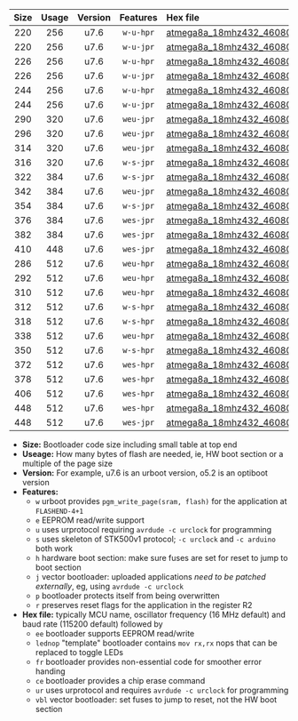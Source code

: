 |Size|Usage|Version|Features|Hex file|
|:-:|:-:|:-:|:-:|:--|
|220|256|u7.6|`w-u-hpr`|[atmega8a_18mhz432_460800bps_ur.hex](https://raw.githubusercontent.com/stefanrueger/urboot/main//atmega8a_18mhz432_460800bps_ur.hex)|
|220|256|u7.6|`w-u-jpr`|[atmega8a_18mhz432_460800bps_ur_vbl.hex](https://raw.githubusercontent.com/stefanrueger/urboot/main//atmega8a_18mhz432_460800bps_ur_vbl.hex)|
|226|256|u7.6|`w-u-hpr`|[atmega8a_18mhz432_460800bps_lednop_ur.hex](https://raw.githubusercontent.com/stefanrueger/urboot/main//atmega8a_18mhz432_460800bps_lednop_ur.hex)|
|226|256|u7.6|`w-u-jpr`|[atmega8a_18mhz432_460800bps_lednop_ur_vbl.hex](https://raw.githubusercontent.com/stefanrueger/urboot/main//atmega8a_18mhz432_460800bps_lednop_ur_vbl.hex)|
|244|256|u7.6|`w-u-hpr`|[atmega8a_18mhz432_460800bps_lednop_fr_ur.hex](https://raw.githubusercontent.com/stefanrueger/urboot/main//atmega8a_18mhz432_460800bps_lednop_fr_ur.hex)|
|244|256|u7.6|`w-u-jpr`|[atmega8a_18mhz432_460800bps_lednop_fr_ur_vbl.hex](https://raw.githubusercontent.com/stefanrueger/urboot/main//atmega8a_18mhz432_460800bps_lednop_fr_ur_vbl.hex)|
|290|320|u7.6|`weu-jpr`|[atmega8a_18mhz432_460800bps_ee_ur_vbl.hex](https://raw.githubusercontent.com/stefanrueger/urboot/main//atmega8a_18mhz432_460800bps_ee_ur_vbl.hex)|
|296|320|u7.6|`weu-jpr`|[atmega8a_18mhz432_460800bps_ee_lednop_ur_vbl.hex](https://raw.githubusercontent.com/stefanrueger/urboot/main//atmega8a_18mhz432_460800bps_ee_lednop_ur_vbl.hex)|
|314|320|u7.6|`weu-jpr`|[atmega8a_18mhz432_460800bps_ee_lednop_fr_ur_vbl.hex](https://raw.githubusercontent.com/stefanrueger/urboot/main//atmega8a_18mhz432_460800bps_ee_lednop_fr_ur_vbl.hex)|
|316|320|u7.6|`w-s-jpr`|[atmega8a_18mhz432_460800bps_vbl.hex](https://raw.githubusercontent.com/stefanrueger/urboot/main//atmega8a_18mhz432_460800bps_vbl.hex)|
|322|384|u7.6|`w-s-jpr`|[atmega8a_18mhz432_460800bps_lednop_vbl.hex](https://raw.githubusercontent.com/stefanrueger/urboot/main//atmega8a_18mhz432_460800bps_lednop_vbl.hex)|
|342|384|u7.6|`weu-jpr`|[atmega8a_18mhz432_460800bps_ee_lednop_fr_ce_ur_vbl.hex](https://raw.githubusercontent.com/stefanrueger/urboot/main//atmega8a_18mhz432_460800bps_ee_lednop_fr_ce_ur_vbl.hex)|
|354|384|u7.6|`w-s-jpr`|[atmega8a_18mhz432_460800bps_lednop_fr_vbl.hex](https://raw.githubusercontent.com/stefanrueger/urboot/main//atmega8a_18mhz432_460800bps_lednop_fr_vbl.hex)|
|376|384|u7.6|`wes-jpr`|[atmega8a_18mhz432_460800bps_ee_vbl.hex](https://raw.githubusercontent.com/stefanrueger/urboot/main//atmega8a_18mhz432_460800bps_ee_vbl.hex)|
|382|384|u7.6|`wes-jpr`|[atmega8a_18mhz432_460800bps_ee_lednop_vbl.hex](https://raw.githubusercontent.com/stefanrueger/urboot/main//atmega8a_18mhz432_460800bps_ee_lednop_vbl.hex)|
|410|448|u7.6|`wes-jpr`|[atmega8a_18mhz432_460800bps_ee_lednop_fr_vbl.hex](https://raw.githubusercontent.com/stefanrueger/urboot/main//atmega8a_18mhz432_460800bps_ee_lednop_fr_vbl.hex)|
|286|512|u7.6|`weu-hpr`|[atmega8a_18mhz432_460800bps_ee_ur.hex](https://raw.githubusercontent.com/stefanrueger/urboot/main//atmega8a_18mhz432_460800bps_ee_ur.hex)|
|292|512|u7.6|`weu-hpr`|[atmega8a_18mhz432_460800bps_ee_lednop_ur.hex](https://raw.githubusercontent.com/stefanrueger/urboot/main//atmega8a_18mhz432_460800bps_ee_lednop_ur.hex)|
|310|512|u7.6|`weu-hpr`|[atmega8a_18mhz432_460800bps_ee_lednop_fr_ur.hex](https://raw.githubusercontent.com/stefanrueger/urboot/main//atmega8a_18mhz432_460800bps_ee_lednop_fr_ur.hex)|
|312|512|u7.6|`w-s-hpr`|[atmega8a_18mhz432_460800bps.hex](https://raw.githubusercontent.com/stefanrueger/urboot/main//atmega8a_18mhz432_460800bps.hex)|
|318|512|u7.6|`w-s-hpr`|[atmega8a_18mhz432_460800bps_lednop.hex](https://raw.githubusercontent.com/stefanrueger/urboot/main//atmega8a_18mhz432_460800bps_lednop.hex)|
|338|512|u7.6|`weu-hpr`|[atmega8a_18mhz432_460800bps_ee_lednop_fr_ce_ur.hex](https://raw.githubusercontent.com/stefanrueger/urboot/main//atmega8a_18mhz432_460800bps_ee_lednop_fr_ce_ur.hex)|
|350|512|u7.6|`w-s-hpr`|[atmega8a_18mhz432_460800bps_lednop_fr.hex](https://raw.githubusercontent.com/stefanrueger/urboot/main//atmega8a_18mhz432_460800bps_lednop_fr.hex)|
|372|512|u7.6|`wes-hpr`|[atmega8a_18mhz432_460800bps_ee.hex](https://raw.githubusercontent.com/stefanrueger/urboot/main//atmega8a_18mhz432_460800bps_ee.hex)|
|378|512|u7.6|`wes-hpr`|[atmega8a_18mhz432_460800bps_ee_lednop.hex](https://raw.githubusercontent.com/stefanrueger/urboot/main//atmega8a_18mhz432_460800bps_ee_lednop.hex)|
|406|512|u7.6|`wes-hpr`|[atmega8a_18mhz432_460800bps_ee_lednop_fr.hex](https://raw.githubusercontent.com/stefanrueger/urboot/main//atmega8a_18mhz432_460800bps_ee_lednop_fr.hex)|
|448|512|u7.6|`wes-hpr`|[atmega8a_18mhz432_460800bps_ee_lednop_fr_ce.hex](https://raw.githubusercontent.com/stefanrueger/urboot/main//atmega8a_18mhz432_460800bps_ee_lednop_fr_ce.hex)|
|448|512|u7.6|`wes-jpr`|[atmega8a_18mhz432_460800bps_ee_lednop_fr_ce_vbl.hex](https://raw.githubusercontent.com/stefanrueger/urboot/main//atmega8a_18mhz432_460800bps_ee_lednop_fr_ce_vbl.hex)|

- **Size:** Bootloader code size including small table at top end
- **Useage:** How many bytes of flash are needed, ie, HW boot section or a multiple of the page size
- **Version:** For example, u7.6 is an urboot version, o5.2 is an optiboot version
- **Features:**
  + `w` urboot provides `pgm_write_page(sram, flash)` for the application at `FLASHEND-4+1`
  + `e` EEPROM read/write support
  + `u` uses urprotocol requiring `avrdude -c urclock` for programming
  + `s` uses skeleton of STK500v1 protocol; `-c urclock` and `-c arduino` both work
  + `h` hardware boot section: make sure fuses are set for reset to jump to boot section
  + `j` vector bootloader: uploaded applications *need to be patched externally*, eg, using `avrdude -c urclock`
  + `p` bootloader protects itself from being overwritten
  + `r` preserves reset flags for the application in the register R2
- **Hex file:** typically MCU name, oscillator frequency (16 MHz default) and baud rate (115200 default) followed by
  + `ee` bootloader supports EEPROM read/write
  + `lednop` "template" bootloader contains `mov rx,rx` nops that can be replaced to toggle LEDs
  + `fr` bootloader provides non-essential code for smoother error handing
  + `ce` bootloader provides a chip erase command
  + `ur` uses urprotocol and requires `avrdude -c urclock` for programming
  + `vbl` vector bootloader: set fuses to jump to reset, not the HW boot section
